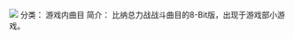 ![](//static.kivo.wiki/images/music/cover/7MHH8lDFq5JkK5AK9Tsa3msu40bg5l4t.png)
分类： 游戏内曲目
简介：
比纳总力战战斗曲目的8-Bit版，出现于游戏部小游戏。
